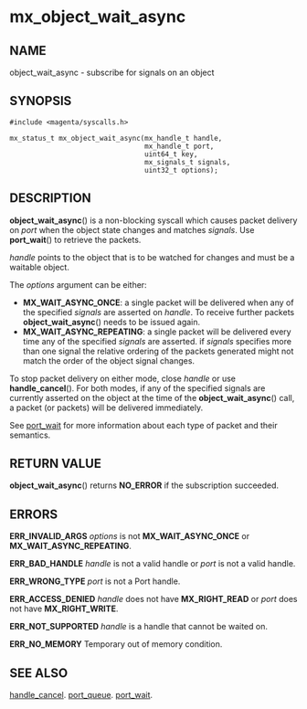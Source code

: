 # mx_object_wait_async

## NAME

object_wait_async - subscribe for signals on an object

## SYNOPSIS

```
#include <magenta/syscalls.h>

mx_status_t mx_object_wait_async(mx_handle_t handle,
                                 mx_handle_t port,
                                 uint64_t key,
                                 mx_signals_t signals,
                                 uint32_t options);
```

## DESCRIPTION

**object_wait_async**() is a non-blocking syscall which causes packet
delivery on *port* when the object state changes and matches *signals*. Use **port_wait**() to
retrieve the packets.

*handle* points to the object that is to be watched for changes and must be a waitable object.

The *options* argument can be either:
+ **MX_WAIT_ASYNC_ONCE**: a single packet will be delivered when any of the specified *signals*
    are asserted on *handle*. To receive further packets **object_wait_async**() needs to be
    issued again.
+ **MX_WAIT_ASYNC_REPEATING**: a single packet will be delivered every time any of the
    specified *signals* are asserted. if *signals* specifies more than one signal the relative
    ordering of the packets generated might not match the order of the object signal changes.

To stop packet delivery on either mode, close *handle* or use **handle_cancel**(). For both
modes, if any of the specified signals are currently asserted on the object at the time of
the **object_wait_async**() call, a packet (or packets) will be delivered immediately.

See [port_wait](port_wait.md) for more information about each type
of packet and their semantics.

## RETURN VALUE

**object_wait_async**() returns **NO_ERROR** if the subscription succeeded.

## ERRORS

**ERR_INVALID_ARGS**  *options* is not **MX_WAIT_ASYNC_ONCE** or **MX_WAIT_ASYNC_REPEATING**.

**ERR_BAD_HANDLE**  *handle* is not a valid handle or *port* is not a valid handle.

**ERR_WRONG_TYPE**  *port* is not a Port handle.

**ERR_ACCESS_DENIED**  *handle* does not have **MX_RIGHT_READ** or *port*
does not have **MX_RIGHT_WRITE**.

**ERR_NOT_SUPPORTED**  *handle* is a handle that cannot be waited on.

**ERR_NO_MEMORY**  Temporary out of memory condition.

## SEE ALSO

[handle_cancel](handle_cancel.md).
[port_queue](port_queue.md).
[port_wait](port_wait2.md).
